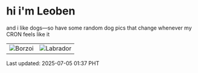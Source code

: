 # hi i'm Leoben

and i like dogs—so have some random dog pics that change whenever my CRON feels like it

|  |  |
|--------|----------|
| ![Borzoi](https://random-dog-vercel.vercel.app/api/random-borzoi?v=1751650651) | ![Labrador](https://random-dog-vercel.vercel.app/api/random-labrador?v=1751650651) |

Last updated: 2025-07-05 01:37 PHT
